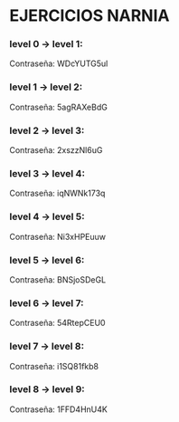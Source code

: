 # EJERCICIOS NARNIA
### level 0 → level 1:
Contraseña: WDcYUTG5ul
### level 1 → level 2:
Contraseña: 5agRAXeBdG
### level 2 → level 3:
Contraseña: 2xszzNl6uG
### level 3 → level 4:
Contraseña: iqNWNk173q
### level 4 → level 5:
Contraseña: Ni3xHPEuuw
### level 5 → level 6:
Contraseña: BNSjoSDeGL
### level 6 → level 7:
Contraseña: 54RtepCEU0
### level 7 → level 8:
Contraseña: i1SQ81fkb8
### level 8 → level 9:
Contraseña: 1FFD4HnU4K


